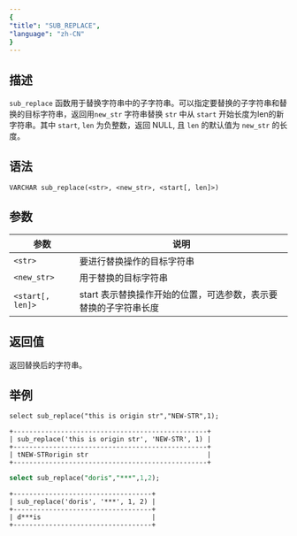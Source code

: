 ```yaml
---
{
"title": "SUB_REPLACE",
"language": "zh-CN"
}
---
```


<!-- 
Licensed to the Apache Software Foundation (ASF) under one
or more contributor license agreements.  See the NOTICE file
distributed with this work for additional information
regarding copyright ownership.  The ASF licenses this file
to you under the Apache License, Version 2.0 (the
"License"); you may not use this file except in compliance
with the License.  You may obtain a copy of the License at
  http://www.apache.org/licenses/LICENSE-2.0
Unless required by applicable law or agreed to in writing,
software distributed under the License is distributed on an
"AS IS" BASIS, WITHOUT WARRANTIES OR CONDITIONS OF ANY
KIND, either express or implied.  See the License for the
specific language governing permissions and limitations
under the License.
-->


## 描述

`sub_replace` 函数用于替换字符串中的子字符串。可以指定要替换的子字符串和替换的目标字符串，返回用`new_str` 字符串替换 `str` 中从 `start` 开始长度为len的新字符串。其中 `start`, `len` 为负整数，返回 NULL, 且 `len` 的默认值为 `new_str` 的长度。

## 语法

`VARCHAR sub_replace(<str>, <new_str>, <start[, len]>)`

## 参数

| 参数 | 说明 |
| -- | -- |
| `<str>` | 要进行替换操作的目标字符串 |
| `<new_str>` | 用于替换的目标字符串 |
| `<start[, len]>` | start 表示替换操作开始的位置，可选参数，表示要替换的子字符串长度 |

## 返回值

返回替换后的字符串。

## 举例

```
select sub_replace("this is origin str","NEW-STR",1);
```

```text
+-------------------------------------------------+
| sub_replace('this is origin str', 'NEW-STR', 1) |
+-------------------------------------------------+
| tNEW-STRorigin str                              |
+-------------------------------------------------+
```

```sql
select sub_replace("doris","***",1,2);
```

```text
+-----------------------------------+
| sub_replace('doris', '***', 1, 2) |
+-----------------------------------+
| d***is                            |
+-----------------------------------+
```
